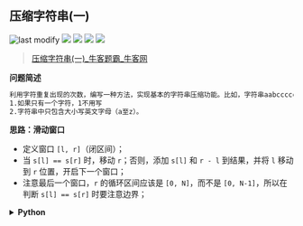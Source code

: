 ## 压缩字符串(一)
<!--START_SECTION:badge-->

![last modify](https://img.shields.io/static/v1?label=last%20modify&message=2022-10-16%2017%3A41%3A53&color=yellowgreen&style=flat-square)
[![](https://img.shields.io/static/v1?label=&message=%E7%AE%80%E5%8D%95&color=yellow&style=flat-square)](../../../README.md#简单)
[![](https://img.shields.io/static/v1?label=&message=%E7%89%9B%E5%AE%A2&color=green&style=flat-square)](../../../README.md#牛客)
[![](https://img.shields.io/static/v1?label=&message=%E6%BB%91%E5%8A%A8%E7%AA%97%E5%8F%A3&color=blue&style=flat-square)](../../../README.md#滑动窗口)
[![](https://img.shields.io/static/v1?label=&message=%E5%AD%97%E7%AC%A6%E4%B8%B2&color=blue&style=flat-square)](../../../README.md#字符串)

<!--END_SECTION:badge-->
<!--info
tags: [滑动窗口, 字符串]
source: 牛客
level: 简单
number: '0101'
name: 压缩字符串(一)
companies: []
-->

> [压缩字符串(一)_牛客题霸_牛客网](https://www.nowcoder.com/practice/c43a0d72d29941c1b65c857d8ac9047e)

<summary><b>问题简述</b></summary>

```txt
利用字符重复出现的次数，编写一种方法，实现基本的字符串压缩功能。比如，字符串aabcccccaaa会变为a2bc5a3。
1.如果只有一个字符，1不用写
2.字符串中只包含大小写英文字母（a至z）。
```

<!-- 
<details><summary><b>详细描述</b></summary>

```txt
```

</details>
-->

<!-- <div align="center"><img src="../../../_assets/xxx.png" height="300" /></div> -->

<summary><b>思路：滑动窗口</b></summary>

- 定义窗口 `[l, r]`（闭区间）；
- 当 `s[l] == s[r]` 时，移动 `r`；否则，添加 `s[l]` 和 `r - l` 到结果，并将 `l` 移动到 `r` 位置，开启下一个窗口；
- 注意最后一个窗口，`r` 的循环区间应该是 `[0, N]`，而不是 `[0, N-1]`，所以在判断 `s[l] == s[r]` 时要注意边界；


<details><summary><b>Python</b></summary>

```python
class Solution:
    def compressString(self , s ):
        if not s: return ''
        
        N = len(s)
        ret = []
        
        l, r = 0, 0
        while r <= N:  # r 需要遍历到最后一个字符的下一个位置
            # 当不满足条件时，直接移动 l 到 r，不需要 while 判断
            if r == N or s[l] != s[r]:  # 注意判断顺序
                ret.append(s[l])
                if r > l + 1:
                    ret.append(str(r - l))
                l = r
            r += 1
            
        return ''.join(ret)
```

</details>